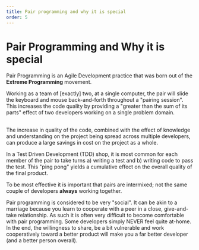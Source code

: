 ```yaml
---
title: Pair programming and why it is special
order: 5
---
```

# Pair Programming and Why it is special

Pair Programming is an Agile Development practice that was born out of the **Extreme Programming** movement.

Working as a team of [exactly] two, at a single computer, the pair will slide the keyboard and mouse back-and-forth throughout a "pairing session".  This increases the code quality by providing a "greater than the sum of its parts" effect of two developers working on a single problem domain.

##  

The increase in quality of the code, combined with the effect of knowledge and understanding on the project being spread across multiple developers, can produce a large savings in cost on the project as a whole.

In a Test Driven Development (TDD) shop, it is most common for each member of the pair to take turns a) writing a test and b) writing code to pass the test.  This "ping pong" yields a cumulative effect on the overall quality of the final product.


To be most effective it is important that pairs are intermixed; not the same couple of developers **always** working together. 

Pair programming is considered to be very "social". It can be akin to a marriage because you learn to cooperate with a peer in a close, give-and-take relationship.  As such it is often very difficult to become comfortable with pair programming.  Some developers simply NEVER feel quite at-home.  In the end, the willingness to share, be a bit vulnerable and work cooperatively toward a better product will make you a far better developer (and a better person overall).
 
